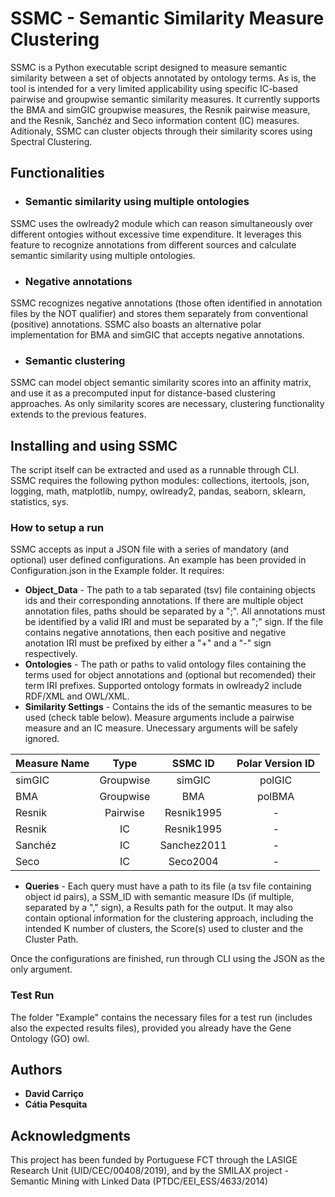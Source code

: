 # SSMC - Semantic Similarity Measure Clustering
SSMC is a Python executable script designed to measure semantic similarity between a set of objects annotated by ontology terms. 
As is, the tool is intended for a very limited applicability using specific IC-based pairwise and groupwise semantic similarity measures. It currently supports the BMA and simGIC groupwise measures, the Resnik pairwise measure, and the Resnik, Sanchéz and Seco information content (IC) measures. Aditionaly, SSMC can cluster objects through their similarity scores using Spectral Clustering. 

## Functionalities

- ### Semantic similarity using multiple ontologies
SSMC uses the owlready2 module which can reason simultaneously over different ontogies without excessive time expenditure. It leverages this feature to recognize annotations from different sources and calculate semantic similarity using multiple ontologies. 

- ### Negative annotations
SSMC recognizes negative annotations (those often identified in annotation files by the NOT qualifier) and stores them separately from conventional (positive) annotations. SSMC also boasts an alternative polar implementation for BMA and simGIC that accepts negative annotations. 

- ### Semantic clustering
SSMC can model object semantic similarity scores into an affinity matrix, and use it as a precomputed input for distance-based clustering approaches. As only similarity scores are necessary, clustering functionality extends to the previous features.


## Installing and using SSMC
The script itself can be extracted and used as a runnable through CLI. SSMC requires the following python modules: collections, itertools, json, logging, math, matplotlib, numpy, owlready2, pandas, seaborn, sklearn, statistics, sys.

###  How to setup a run
SSMC accepts as input a JSON file with a series of mandatory (and optional) user defined configurations. An example has been provided in Configuration.json in the Example folder. It requires:
- __Object_Data__ - The path to a tab separated (tsv) file containing objects ids and their corresponding annotations. If there are multiple object annotation files, paths should be separated by a ";". All annotations must be identified by a valid IRI and must be separated by a ";" sign. If the file contains negative annotations, then each positive and negative anotation IRI must be prefixed by either a "+" and a "-" sign respectively. 
- __Ontologies__ - The path or paths to valid ontology files containing the terms used for object annotations and (optional but recomended) their term IRI prefixes. Supported ontology formats in owlready2 include RDF/XML and OWL/XML. 
- __Similarity Settings__ - Contains the ids of the semantic measures to be used (check table below). Measure arguments include a pairwise measure and an IC measure. Unecessary arguments will be safely ignored.

| Measure Name    | Type| SSMC ID  | Polar Version ID |
| ------------- |:-------------:|:-------------:|:-------------:|
|simGIC	|Groupwise| simGIC	| polGIC |
|BMA	|Groupwise|BMA	| polBMA| 
| Resnik  |Pairwise| Resnik1995	| - |
|Resnik  |IC|Resnik1995| -|
| Sanchéz  |IC|Sanchez2011| -|
| Seco  |IC|Seco2004| -|

- __Queries__ - Each query must have a path to its file (a tsv file containing object id pairs), a SSM_ID with semantic measure IDs (if multiple, separated by a "," sign), a Results path for the output. It may also contain optional information for the clustering approach, including the intended K number of clusters, the Score(s) used to cluster and the Cluster Path.

Once the configurations are finished, run through CLI using the JSON as the only argument.

### Test Run
The folder "Example" contains the necessary files for a test run (includes also the expected results files), provided you already have the Gene Ontology (GO) owl.  



## Authors
- __David Carriço__
- __Cátia Pesquita__

## Acknowledgments
This project has been funded by Portuguese FCT through the LASIGE Research Unit (UID/CEC/00408/2019), and by the SMILAX project - Semantic Mining with Linked Data (PTDC/EEI_ESS/4633/2014)
